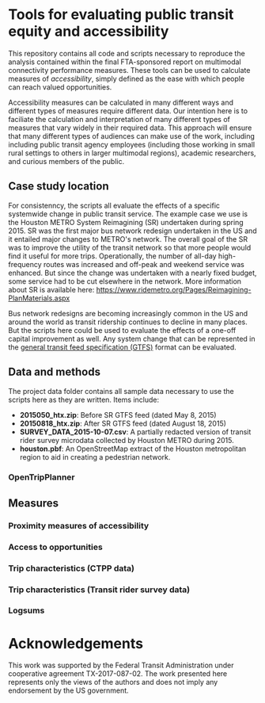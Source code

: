 # Tools for evaluating public transit equity and accessibility

This repository contains all code and scripts necessary to reproduce the analysis 
contained within the final FTA-sponsored report on multimodal connectivity performance 
measures. These tools can be used to calculate measures of *accessibility*, simply 
defined as the ease with which people can reach valued opportunities. 

Accessibility measures can be calculated in many different ways and different types
of measures require different data. Our intention here is to faciliate the calculation
and interpretation of many different types of measures that vary widely in their required
data. This approach will ensure that many different types of audiences can make use of 
the work, including including public transit agency employees (including those working in 
small rural settings to others in larger multimodal regions), academic researchers, 
and curious members of the public.  

## Case study location
For consistenncy, the scripts all evaluate the effects of a specific systemwide change 
in public transit service. The example case we use is the Houston METRO 
System Reimagining (SR) undertaken during spring 2015. SR was the first major
bus network redesign undertaken in the US and it entailed major changes to 
METRO's network. The overall goal of the SR was to improve the utility of the 
transit network so that more people would find it useful for more trips. 
Operationally, the number of all-day high-frequency routes was increased and
off-peak and weekend service was enhanced. But since the change was undertaken 
with a nearly fixed budget, some service had to be cut elsewhere in the network.
More information about SR is available here: <https://www.ridemetro.org/Pages/Reimagining-PlanMaterials.aspx>

Bus network redesigns are becoming increasingly common in the US and around 
the world as transit ridership continues to decline in many places. But the 
scripts here could be used to evaluate the effects of a one-off capital improvement 
as well. Any system change that can be represented in the [general transit feed
specification (GTFS)](https://developers.google.com/transit/gtfs) format can be evaluated. 


## Data and methods

The project data folder contains all sample data necessary to use the scripts
here as they are written. Items include:
* **2015050_htx.zip**: Before SR GTFS feed (dated May 8, 2015)
* **20150818_htx.zip**: After SR GTFS feed (dated August 18, 2015)
* **SURVEY_DATA_2015-10-07.csv**: A partially redacted version of transit rider 
survey microdata collected by Houston METRO during 2015. 
* **houston.pbf**: An OpenStreetMap extract of the Houston metropolitan region
to aid in creating a pedestrian network. 




### OpenTripPlanner


## Measures

### Proximity measures of accessibility

### Access to opportunities

### Trip characteristics (CTPP data)

### Trip characteristics (Transit rider survey data)

### Logsums

# Acknowledgements

This work was supported by the Federal Transit Administration under cooperative 
agreement TX-2017-087-02. The work presented here represents only the views of 
the authors and does not imply any endorsement by the US government.

